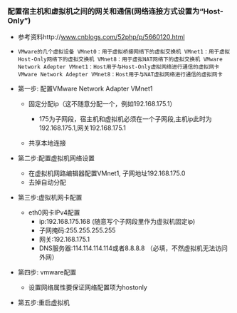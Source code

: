 ### 配置宿主机和虚拟机之间的网关和通信(网络连接方式设置为“Host-Only”)

- 参考资料http://www.cnblogs.com/52php/p/5660120.html

* `VMware的几个虚拟设备
  VMnet0：用于虚拟桥接网络下的虚拟交换机
  VMnet1：用于虚拟Host-Only网络下的虚拟交换机
  VMnet8：用于虚拟NAT网络下的虚拟交换机
  VMware Network Adepter VMnet1：Host用于与Host-Only虚拟网络进行通信的虚拟网卡
  VMware Network Adepter VMnet8：Host用于与NAT虚拟网络进行通信的虚拟网卡`
  
* 第一步: 配置VMware Network Adapter VMnet1

  - 固定分配ip（这不随意分配一个，例如192.168.175.1）
  
    - 175为子网段，宿主机和虚拟机必须在一个子网段,主机ip此时为192.168.175.1,网关192.168.175.1
  - 共享本地连接
  
* 第二步:配置虚拟机网络设置
  - 在虚拟机网路编辑器配置VMnet1, 子网地址192.168.175.0
  - 去掉自动分配
  
* 第三步:虚拟机网卡配置
  - eth0网卡IPv4配置
    - ip:192.168.175.168  (随意写个子网段里作为虚拟机固定ip)
    - 子网掩码:255.255.255.255
    - 网关:192.168.175.1
    - DNS服务器:114.114.114.114或者8.8.8.8  （必填，不然虚拟机无法访问外网）
    
* 第四步: vmware配置

  - 设置网络属性要保证网络配置项为hostonly
  
* 第五步:重启虚拟机
  